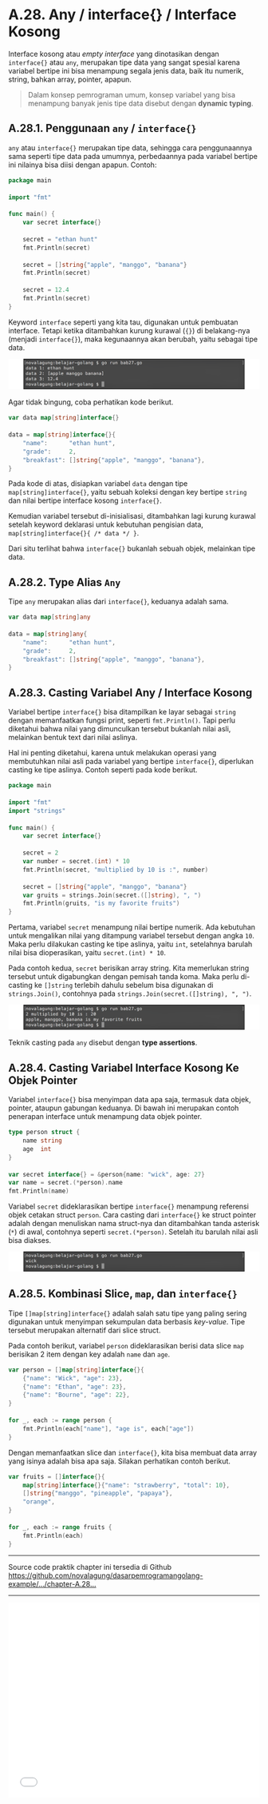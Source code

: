 # A.28. Any / interface{} / Interface Kosong

Interface kosong atau *empty interface* yang dinotasikan dengan `interface{}` atau `any`, merupakan tipe data yang sangat spesial karena variabel bertipe ini bisa menampung segala jenis data, baik itu numerik, string, bahkan array, pointer, apapun.

> Dalam konsep pemrograman umum, konsep variabel yang bisa menampung banyak jenis tipe data disebut dengan **dynamic typing**.

## A.28.1. Penggunaan `any` / `interface{}`

`any` atau `interface{}` merupakan tipe data, sehingga cara penggunaannya sama seperti tipe data pada umumnya, perbedaannya pada variabel bertipe ini nilainya bisa diisi dengan apapun. Contoh:

```go
package main

import "fmt"

func main() {
    var secret interface{}

    secret = "ethan hunt"
    fmt.Println(secret)

    secret = []string{"apple", "manggo", "banana"}
    fmt.Println(secret)

    secret = 12.4
    fmt.Println(secret)
}
```

Keyword `interface` seperti yang kita tau, digunakan untuk pembuatan interface. Tetapi ketika ditambahkan kurung kurawal (`{}`) di belakang-nya (menjadi `interface{}`), maka kegunaannya akan berubah, yaitu sebagai tipe data.

![Segala jenis data bisa ditampung `interface{}`](images/A_interface_kosong_1_empty_interface.png)

Agar tidak bingung, coba perhatikan kode berikut.

```go
var data map[string]interface{}

data = map[string]interface{}{
    "name":      "ethan hunt",
    "grade":     2,
    "breakfast": []string{"apple", "manggo", "banana"},
}
```

Pada kode di atas, disiapkan variabel `data` dengan tipe `map[string]interface{}`, yaitu sebuah koleksi dengan key bertipe `string` dan nilai bertipe interface kosong `interface{}`.

Kemudian variabel tersebut di-inisialisasi, ditambahkan lagi kurung kurawal setelah keyword deklarasi untuk kebutuhan pengisian data, `map[string]interface{}{ /* data */ }`.

Dari situ terlihat bahwa `interface{}` bukanlah sebuah objek, melainkan tipe data.

## A.28.2. Type Alias `Any`

Tipe `any` merupakan alias dari `interface{}`, keduanya adalah sama.

```go
var data map[string]any

data = map[string]any{
    "name":      "ethan hunt",
    "grade":     2,
    "breakfast": []string{"apple", "manggo", "banana"},
}
```

## A.28.3. Casting Variabel Any / Interface Kosong

Variabel bertipe `interface{}` bisa ditampilkan ke layar sebagai `string` dengan memanfaatkan fungsi print, seperti `fmt.Println()`. Tapi perlu diketahui bahwa nilai yang dimunculkan tersebut bukanlah nilai asli, melainkan bentuk text dari nilai aslinya.

Hal ini penting diketahui, karena untuk melakukan operasi yang membutuhkan nilai asli pada variabel yang bertipe `interface{}`, diperlukan casting ke tipe aslinya. Contoh seperti pada kode berikut.

```go
package main

import "fmt"
import "strings"

func main() {
    var secret interface{}

    secret = 2
    var number = secret.(int) * 10
    fmt.Println(secret, "multiplied by 10 is :", number)

    secret = []string{"apple", "manggo", "banana"}
    var gruits = strings.Join(secret.([]string), ", ")
    fmt.Println(gruits, "is my favorite fruits")
}
```

Pertama, variabel `secret` menampung nilai bertipe numerik. Ada kebutuhan untuk mengalikan nilai yang ditampung variabel tersebut dengan angka `10`. Maka perlu dilakukan casting ke tipe aslinya, yaitu `int`, setelahnya barulah nilai bisa dioperasikan, yaitu `secret.(int) * 10`.

Pada contoh kedua, `secret` berisikan array string. Kita memerlukan string tersebut untuk digabungkan dengan pemisah tanda koma. Maka perlu di-casting ke `[]string` terlebih dahulu sebelum bisa digunakan di `strings.Join()`, contohnya pada `strings.Join(secret.([]string), ", ")`.

![Casting pada variabel bertipe `interface{}`](images/A_interface_kosong_2_interface_casting.png)

Teknik casting pada `any` disebut dengan **type assertions**.

## A.28.4. Casting Variabel Interface Kosong Ke Objek Pointer

Variabel `interface{}` bisa menyimpan data apa saja, termasuk data objek, pointer, ataupun gabungan keduanya. Di bawah ini merupakan contoh penerapan interface untuk menampung data objek pointer.

```go
type person struct {
    name string
    age  int
}

var secret interface{} = &person{name: "wick", age: 27}
var name = secret.(*person).name
fmt.Println(name)
```

Variabel `secret` dideklarasikan bertipe `interface{}` menampung referensi objek cetakan struct `person`. Cara casting dari `interface{}` ke struct pointer adalah dengan menuliskan nama struct-nya dan ditambahkan tanda asterisk (`*`) di awal, contohnya seperti `secret.(*person)`. Setelah itu barulah nilai asli bisa diakses.

![Casting `interface{}` ke variabel objek](images/A_interface_kosong_3_interface_pointer.png)

## A.28.5. Kombinasi Slice, `map`, dan `interface{}`

Tipe `[]map[string]interface{}` adalah salah satu tipe yang paling sering digunakan untuk menyimpan sekumpulan data berbasis *key-value*. Tipe tersebut merupakan alternatif dari slice struct.

Pada contoh berikut, variabel `person` dideklarasikan berisi data slice `map` berisikan 2 item dengan key adalah `name` dan `age`.

```go
var person = []map[string]interface{}{
    {"name": "Wick", "age": 23},
    {"name": "Ethan", "age": 23},
    {"name": "Bourne", "age": 22},
}

for _, each := range person {
    fmt.Println(each["name"], "age is", each["age"])
}
```

Dengan memanfaatkan slice dan `interface{}`, kita bisa membuat data array yang isinya adalah bisa apa saja. Silakan perhatikan contoh berikut.

```go
var fruits = []interface{}{
    map[string]interface{}{"name": "strawberry", "total": 10},
    []string{"manggo", "pineapple", "papaya"},
    "orange",
}

for _, each := range fruits {
    fmt.Println(each)
}
```

---

<div class="source-code-link">
    <div class="source-code-link-message">Source code praktik chapter ini tersedia di Github</div>
    <a href="https://github.com/novalagung/dasarpemrogramangolang-example/tree/master/chapter-A.28-interface-kosong">https://github.com/novalagung/dasarpemrogramangolang-example/.../chapter-A.28...</a>
</div>

---

<iframe src="partial/ebooks.html" width="100%" height="390px" frameborder="0" scrolling="no"></iframe>
